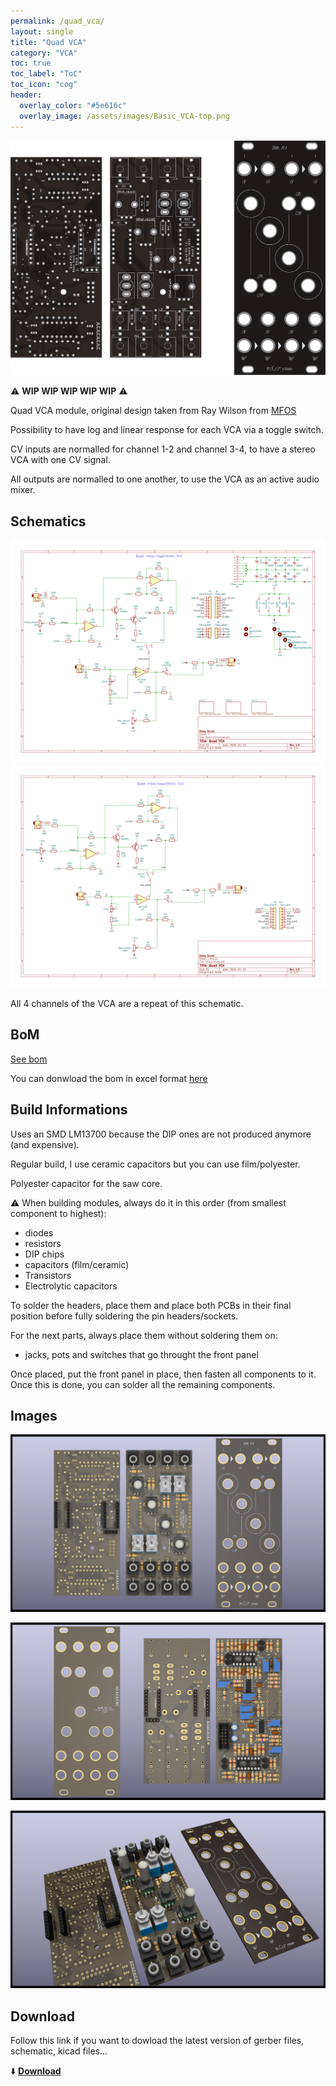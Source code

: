 ```yaml
---
permalink: /quad_vca/
layout: single
title: "Quad VCA"
category: "VCA"
toc: true
toc_label: "ToC"
toc_icon: "cog"
header:
  overlay_color: "#5e616c"
  overlay_image: /assets/images/Basic_VCA-top.png
---
```


![Quad VCA](/assets/images/Basic_VCA-top.png)

:warning: **WIP WIP WIP WIP WIP** :warning: 

Quad VCA module, original design taken from Ray Wilson from [MFOS](https://musicfromouterspace.com/index.php?MAINTAB=SYNTHDIY&VPW=1697&VPH=669)

Possibility to have log and linear response for each VCA via a toggle switch. 

CV inputs are normalled for channel 1-2 and channel 3-4, to have a stereo VCA with one CV signal. 

All outputs are normalled to one another, to use the VCA as an active audio mixer. 

## Schematics

![Quad VCA schematic](/assets/images/Basic_VCA--Schematic.svg)
![Quad VCA schematic](/assets/images/Basic_VCA-VCA_2.svg)

All 4 channels of the VCA are a repeat of this schematic. 

## BoM

[See bom](/assets/bom/Basic_VCA_V1.0--iBoM.html)

You can donwload the bom in excel format [here](https://github.com/BleepSound/basic_vca/releases/download/v1.0/Basic_VCA_V1.0--BoM.xlsx)


## Build Informations

Uses an SMD LM13700 because the DIP ones are not produced anymore (and expensive).

Regular build, I use ceramic capacitors but you can use film/polyester.

Polyester capacitor for the saw core. 

:warning: When building modules, always do it in this order (from smallest component to highest):
- diodes
- resistors
- DIP chips
- capacitors (film/ceramic)
- Transistors
- Electrolytic capacitors

To solder the headers, place them and place both PCBs in their final position before fully soldering the pin headers/sockets.

For the next parts, always place them without soldering them on: 
- jacks, pots and switches that go throught the front panel

Once placed, put the front panel in place, then fasten all components to it. Once this is done, you can solder all the remaining components.

## Images

![3D Quad VCA(front)](/assets/images/Basic_VCA-3D_top.png)

![3D Quad VCA(back)](/assets/images/Basic_VCA-3D_bottom.png)

![3D Quad VCA(iso)](/assets/images/Basic_VCA-3D_top30deg.png)

## Download

Follow this link if you want to dowload the latest version of gerber files, schematic, kicad files...

:arrow_down: [**Download**](https://github.com/BleepSound/basic_vca/releases)